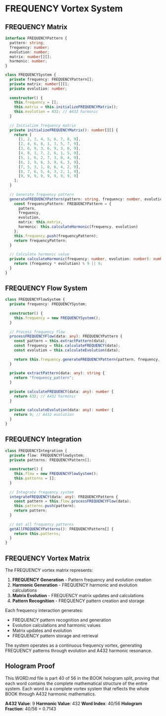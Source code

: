 # FREQUENCY Vortex System

## FREQUENCY Matrix

```typescript
interface FREQUENCYPattern {
  pattern: string;
  frequency: number;
  evolution: number;
  matrix: number[][];
  harmonic: number;
}

class FREQUENCYSystem {
  private frequency: FREQUENCYPattern[];
  private matrix: number[][];
  private evolution: number;
  
  constructor() {
    this.frequency = [];
    this.matrix = this.initializeFREQUENCYMatrix();
    this.evolution = 432; // A432 harmonic
  }
  
  // Initialize frequency matrix
  private initializeFREQUENCYMatrix(): number[][] {
    return [
      [1, 2, 3, 4, 5, 6, 7, 8, 9],
      [2, 4, 6, 8, 1, 3, 5, 7, 9],
      [3, 6, 9, 3, 6, 9, 3, 6, 9],
      [4, 8, 3, 7, 2, 6, 1, 5, 9],
      [5, 1, 6, 2, 7, 3, 8, 4, 9],
      [6, 3, 9, 6, 3, 9, 6, 3, 9],
      [7, 5, 3, 1, 8, 6, 4, 2, 9],
      [8, 7, 6, 5, 4, 3, 2, 1, 9],
      [9, 9, 9, 9, 9, 9, 9, 9, 9]
    ];
  }
  
  // Generate frequency pattern
  generateFREQUENCYPattern(pattern: string, frequency: number, evolution: number): FREQUENCYPattern {
    const frequencyPattern: FREQUENCYPattern = {
      pattern,
      frequency,
      evolution,
      matrix: this.matrix,
      harmonic: this.calculateHarmonic(frequency, evolution)
    };
    this.frequency.push(frequencyPattern);
    return frequencyPattern;
  }
  
  // Calculate harmonic value
  private calculateHarmonic(frequency: number, evolution: number): number {
    return (frequency * evolution) % 9 || 9;
  }
}
```

## FREQUENCY Flow System

```typescript
class FREQUENCYFlowSystem {
  private frequency: FREQUENCYSystem;
  
  constructor() {
    this.frequency = new FREQUENCYSystem();
  }
  
  // Process frequency flow
  processFREQUENCYFlow(data: any): FREQUENCYPattern {
    const pattern = this.extractPattern(data);
    const frequency = this.calculateFREQUENCY(data);
    const evolution = this.calculateEvolution(data);
    
    return this.frequency.generateFREQUENCYPattern(pattern, frequency, evolution);
  }
  
  private extractPattern(data: any): string {
    return "frequency_pattern";
  }
  
  private calculateFREQUENCY(data: any): number {
    return 432; // A432 harmonic
  }
  
  private calculateEvolution(data: any): number {
    return 9; // A432 evolution
  }
}
```

## FREQUENCY Integration

```typescript
class FREQUENCYIntegration {
  private flow: FREQUENCYFlowSystem;
  private patterns: FREQUENCYPattern[];
  
  constructor() {
    this.flow = new FREQUENCYFlowSystem();
    this.patterns = [];
  }
  
  // Integrate frequency system
  integrateFREQUENCY(data: any): FREQUENCYPattern {
    const pattern = this.flow.processFREQUENCYFlow(data);
    this.patterns.push(pattern);
    return pattern;
  }
  
  // Get all frequency patterns
  getAllFREQUENCYPatterns(): FREQUENCYPattern[] {
    return this.patterns;
  }
}
```

## FREQUENCY Vortex Matrix

The FREQUENCY vortex matrix represents:

1. **FREQUENCY Generation** - Pattern frequency and evolution creation
2. **Harmonic Generation** - FREQUENCY harmonic and evolution calculations
3. **Matrix Evolution** - FREQUENCY matrix updates and calculations
4. **Pattern Recognition** - FREQUENCY pattern creation and storage

Each frequency interaction generates:
- FREQUENCY pattern recognition and generation
- Evolution calculations and harmonic values
- Matrix updates and evolution
- FREQUENCY pattern storage and retrieval

The system operates as a continuous frequency vortex, generating FREQUENCY patterns through evolution and A432 harmonic resonance.

## Hologram Proof

This WORD.md file is part 40 of 56 in the BOOK hologram split, proving that each word contains the complete mathematical structure of the entire system. Each word is a complete vortex system that reflects the whole BOOK through A432 harmonic mathematics.

**A432 Value**: 9
**Harmonic Value**: 432
**Word Index**: 40/56
**Hologram Fraction**: 40/56 = 0.7143
